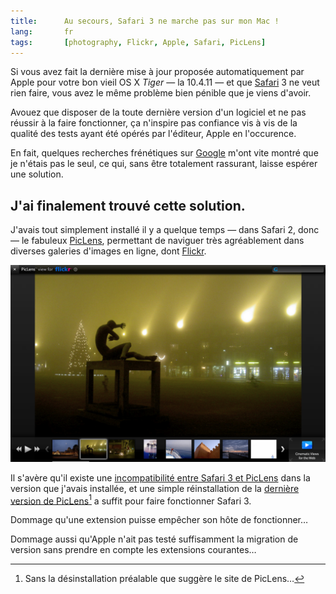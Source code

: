 ```yaml
---
title:      Au secours, Safari 3 ne marche pas sur mon Mac !
lang:       fr
tags:       [photography, Flickr, Apple, Safari, PicLens]
---
```


Si vous avez fait la dernière mise à jour proposée automatiquement par Apple pour votre bon vieil OS X *Tiger* — la 10.4.11 — et que [Safari](http://www.apple.com/macosx/features/safari.html) 3 ne veut rien faire, vous avez le même problème bien pénible que je viens d'avoir.

Avouez que disposer de la toute dernière version d'un logiciel et ne pas réussir à la faire fonctionner, ça n'inspire pas confiance vis à vis de la qualité des tests ayant été opérés par l'éditeur, Apple en l'occurence.

En fait, quelques recherches frénétiques sur [Google](http://www.google.com/) m'ont vite montré que je n'étais pas le seul, ce qui, sans être totalement rassurant, laisse espérer une solution.

## J'ai finalement trouvé cette solution.

J'avais tout simplement installé il y a quelque temps — dans Safari 2, donc — le fabuleux [PicLens](http://www.piclens.com/), permettant de naviguer très agréablement dans diverses galeries d'images en ligne, dont [Flickr](https://www.flickr.com/).

![](piclens-safari-flickr.png "Mes photos préférées sur Flickr visualisées avec PicLens. PicLens propose une interface dédiée sobre et très efficace pour la navigation dans une galerie d'images")

Il s'avère qu'il existe une [incompatibilité entre Safari 3 et PicLens](http://www.piclens.com/site/safari/support_pl_sf.php) dans la version que j'avais installée, et une simple réinstallation de la [dernière version de PicLens](http://www.piclens.com/site/download.php?p=piclens)[^1] a suffit pour faire fonctionner Safari 3.

Dommage qu'une extension puisse empêcher son hôte de fonctionner…

Dommage aussi qu'Apple n'ait pas testé suffisamment la migration de version sans prendre en compte les extensions courantes…

[^1]: Sans la désinstallation préalable que suggère le site de PicLens…
